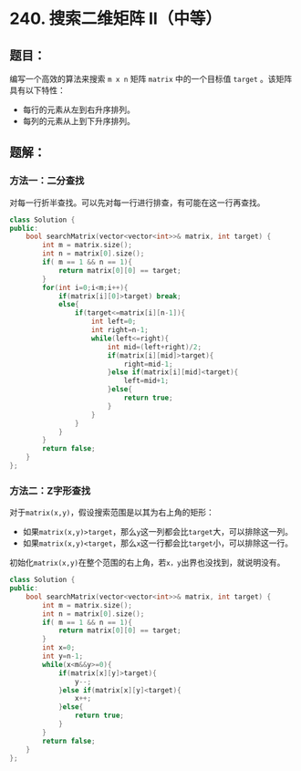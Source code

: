 # 240. 搜索二维矩阵 II（中等）
## 题目：
编写一个高效的算法来搜索 `m x n` 矩阵 `matrix` 中的一个目标值 `target` 。该矩阵具有以下特性：
* 每行的元素从左到右升序排列。
* 每列的元素从上到下升序排列。
## 题解：
### 方法一：二分查找
对每一行折半查找。可以先对每一行进行排查，有可能在这一行再查找。
```c++
class Solution {
public:
    bool searchMatrix(vector<vector<int>>& matrix, int target) {
        int m = matrix.size();
        int n = matrix[0].size();
        if( m == 1 && n == 1){
            return matrix[0][0] == target;
        }
        for(int i=0;i<m;i++){
            if(matrix[i][0]>target) break;
            else{
                if(target<=matrix[i][n-1]){
                    int left=0;
                    int right=n-1;
                    while(left<=right){
                        int mid=(left+right)/2;
                        if(matrix[i][mid]>target){
                            right=mid-1;
                        }else if(matrix[i][mid]<target){
                            left=mid+1;
                        }else{
                            return true;
                        }
                    }
                }
            }
        }
        return false;
    }
};
```

### 方法二：Z字形查找
对于`matrix(x,y)`，假设搜索范围是以其为右上角的矩形：
* 如果`matrix(x,y)>target`，那么`y`这一列都会比`target`大，可以排除这一列。
* 如果`matrix(x,y)<target`，那么`x`这一行都会比`target`小，可以排除这一行。

初始化`matrix(x,y)`在整个范围的右上角，若`x，y`出界也没找到，就说明没有。
```c++
class Solution {
public:
    bool searchMatrix(vector<vector<int>>& matrix, int target) {
        int m = matrix.size();
        int n = matrix[0].size();
        if( m == 1 && n == 1){
            return matrix[0][0] == target;
        }
        int x=0;
        int y=n-1;
        while(x<m&&y>=0){
            if(matrix[x][y]>target){
                y--;
            }else if(matrix[x][y]<target){
                x++;
            }else{
                return true;
            }
        }
        return false;
    }
};
```